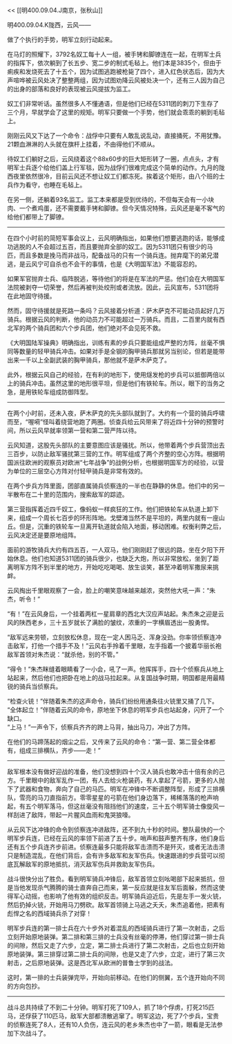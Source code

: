 << [[明400.09.04.J南京，张秋山]]

明400.09.04.K陇西，云风——

做了个执行的手势，明军立刻行动起来。

在马灯的照耀下，3792名奴工每十人一组，被手铐和脚镣连在一起，在明军士兵的指挥下，依次躺到了长五步、宽二步的制式毛毡上。他们本是3835个，但由于痢疾和发烧死去了十五个，因为试图逃跑被枪毙了四个，进入红色状态后，因为大声喧哗被云风处决了整整两组，因为试图劝降云风被处决一个，还有三人因为自己的出身的部落和良好的表现被云风提拔为监工。

奴工们非常听话。虽然很多人不懂通语，但是他们已经在5311团的刺刀下生存了三个月，早就学会了这里的规矩。明军只要做一个手势，他们就会乖乖的躺到毛毡上。

刚刚云风又下达了一个命令：战俘中只要有人敢乱说乱动，直接捅死，不用犹豫。21颗血淋淋的人头就在旗杆上挂着，不由得他们不顺从。

待奴工们躺好之后，云风绕着这个88x60步的巨大矩形转了一圈，点点头，才有明军士兵逐个给他们盖上行军毯，因为战俘们很难完成这个简单的动作。九月的陇西夜里依然很冷，目前云风还不想让奴工们都冻死。挨着这个矩形，由八个班的士兵作为看守，也睡在毛毡上。

在另一侧，还躺着93名监工。监工本来都是受到优待的，不但每天会有一小块肉、一个煮鸡蛋，还不需要戴手铐和脚镣。但今天情况特殊，云风还是毫不客气的给他们都带上了脚镣。

***

在四个小时前的简短军事会议上，云风明确指出，如果他们想要逃跑的话，能够成功逃脱的人不会超过五百，而且要抛弃全部的奴工。因为5311团只有很少的马匹，而且多数是挽马而非战马，配备战马的只有一个骑兵连。抛弃麾下的弟兄潜逃，是云风宁可自杀也不会干的事情，也是《大明国军法》不能容忍的。

如果军官抛弃士兵、临阵脱逃，等待他们的将是在军法的严惩。他们会在大明国军法院被剥夺一切荣誉，然后再被判处绞刑或者流放。因此，云风宣布，5311团将在此地固守待援。

然而，固守待援就是死路一条吗？云风接着分析道：萨木萨克不可能动员起好几万骑兵。根据云风的判断，他的动员力不可能超过一万骑兵。而且，二百里内就有西北军的两个骑兵团和六个步兵团，他们绝对不会见死不救。

《大明国陆军操典》明确指出，训练有素的步兵只要能组成严整的方阵，丝毫不惧同等数量的轻甲骑兵冲击。如果对手是全钢的胸甲骑兵那就另当别论，但若是能带出来一千以上全副武装的胸甲骑兵，那他就不是萨木萨克了。

此外，根据云风自己的经验，在有利的地形下，使用燧发枪的步兵可以抵御两倍以上的骑兵冲击。虽然这里的地形很平坦，但是他们有铁轮车。所以，眼下的当务之急，是用铁轮车组成防御阵型。

***

在两个小时前，还未入夜，萨木萨克的先头部队就到了。大约有一个营的骑兵呼啸而至，“喔嗬”怪叫着绕营地跑了两圈。侦查兵给云风带来了将近四十分钟的预警时间，所以云风早就率领第一营和第二营严阵以待。

云风知道，这股先头部队的主要意图应该是骚扰。所以，他带着两个步兵营顶出去三百步，以防止敌军骚扰第三营的工作。明军组成了两个齐整的空心方阵。根据明国派往欧洲的观察员对欧洲“七年战争”的战例分析，也根据明国军方的经验，以营为单位的三层空心方阵对付轻甲骑兵是非常有效的。

在两个步兵方阵里面，团部直属骑兵侦察连的一半也在静静的休息。他们中的另一半散布在二十里的范围内，搜索敌军的踪迹。

第三营指挥着近四千奴工，像蚂蚁一样疯狂的工作。他们把铁轮车从轨道上卸下来，组成一个周长七百步的环形阵地。戈壁滩当然不是平坦的，两里内就有一座山丘。但是，沉重的铁轮车一旦离开轨道就会陷入地面，移动困难。权衡利弊之后，云风决定还是要原地组阵。

面前的游牧骑兵大约有四五百，一人双马，他们刚刚赶了很远的路，坐在夕阳下开始休息。他们也知道5311团的骑兵很少，也缺乏大炮，所以非常放松，坐到了距离明军方阵不到半里的地方，开始吃吃喝喝、放生谈笑，甚至冲着明军撒尿来挑衅。

云风掏出千里眼观察了一会，脸上的嘲笑意味越来越浓，突然他大吼一声：“朱杰，听令！”

“有！”在云风身后，一个挂着两杠一星肩章的西北大汉应声站起。朱杰朱之迎是云风的陕西老乡，三十五岁就长了满脸的皱纹，浓重的一字横眉透出一股勇悍。

“敌军远来劳顿，立刻放松休息，现在一定人困马乏、浑身没劲。你率领侦察连冲击敌军，打他一个措手不及！”云风右手拎着千里眼，左手指着一个披着华丽长袍敌军首领对朱杰说：“就杀他，别的不管。”

“得令！”朱杰眯缝着眼睛看了一小会，吼了一声。他挥挥手，四十个侦察兵从地上站起来，然后他们也把卧在地上的战马拉起来。从复国战争时期，明国都是用最精锐的骑兵当侦察兵。

“检查火铳！”伴随着朱杰的这声命令，骑兵们纷纷用通条往火铳里又捅了几下。  
“全体起立！”伴随着云风的命令，原地坐下休息的明军步兵也站起身，闪开了一个缺口。  
“上马！”一声令下，侦察兵齐齐的跨上马背，抽出马刀，冲出了方阵。  

在他们的马蹄荡起的烟尘之后，又传来了云风的命令：“第一营、第二营全体都有，组成三排横队，齐步——走！”

***

敌军根本没有做好迎战的准备，他们没想到四十个汉人骑兵也敢冲击十倍有余的己方。千里眼中的敌军乱作一团，有人去给火枪装药，有人拿起了弓箭，更多的人抛下了武器和食物，奔向了自己的马匹。明军在冲锋中不断调整阵型，形成了三排横队，雪亮的马刀直指前方。零零星星的弓箭在他们身边落下，稀稀落落的枪声响起，有五个明军落马，但这丝毫没有阻挡他们的速度，三十五个明军骑士像旋风一样刮进了敌阵，带起一片腥风血雨和鬼哭狼嚎。

从云风下达冲锋的命令到侦察连冲进敌阵，还不到九十秒的时间。整队最快的一个明军步兵连，已经在云风的率领下前进了五十步。哨声和鼓声整齐有序，他们身后还有五个步兵连齐步前进。侦察连最多只能将敌军击溃而不是歼灭，或者无法击溃只是制造混乱，在他们背后，会有许多敌军和友军伤兵。快速跟进的步兵营可以彻底瓦解敌军的原地抵抗，消灭敌军伤兵并救助友军伤兵。

战斗很快分出了胜负。看到明军骑兵冲锋后，敌军首领立刻吆喝部下起来抵抗，但是当他发现杀气腾腾的骑士直奔自己而来，第一反应就是往友军后面躲，然而这使得军心动摇，也影响了他有效的组织反击。明军骑兵迫近后，先是左手一发火铳，然后扔掉火铳，开始用马刀劈砍。敌军首领骑上马逃之夭夭，朱杰追着他，把素有彪悍之名的西域骑兵杀了对穿！

明军步兵连的第一排士兵在六十步外对着混乱的西域骑兵进行了第一次射击，之后立刻开始原地装弹。第二排和第三排的士兵没有丝毫的停滞，他们穿过第一排士兵的间隙，然后又走了六步，立定，第二排士兵进行了第二次射击，之后也立刻开始原地装弹。第三排穿过第二排士兵的间隙，也是又走了六步，立定，进行了第三次射击，之后原地装弹。这是西北军从欧洲的普鲁士学到的战法。

这时，第一排的士兵装弹完毕，开始向前移动。在他们的侧翼，五个连开始向不同的方向包抄。

***

战斗总共持续了不到二十分钟。明军打死了109人，抓了18个俘虏，打死215匹马，还俘获了110匹马，敌军大部都溃散逃窜了。明军这边，死了7个步兵，宝贵的侦察连死了8人，还有10人负伤，连云风的老乡朱杰也中了一箭，眼看是无法参加下次战斗了。



